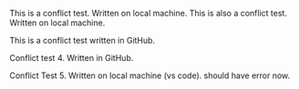 This is a conflict test. Written on local machine.
This is also a conflict test. Written on local machine.

This is a conflict test written in GitHub.

Conflict test 4. Written in GitHub.

Conflict Test 5. Written on local machine (vs code). should have error now.
